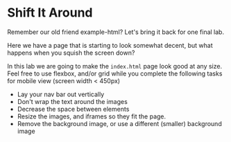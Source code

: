 # Shift It Around

Remember our old friend example-html? Let's bring it back for one final lab.

Here we have a page that is starting to look somewhat decent, but what happens when you squish the screen down?

In this lab we are going to make the `index.html` page look good at any size. Feel free to use flexbox, and/or grid while you complete the following tasks for mobile view (screen width < 450px)

* Lay your nav bar out vertically
* Don't wrap the text around the images
* Decrease the space between elements
* Resize the images, and iframes so they fit the page.
* Remove the background image, or use a different (smaller) background image